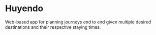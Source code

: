 # Huyendo
Web-based app for planning journeys end to end given multiple desired destinations and their respective staying times.
